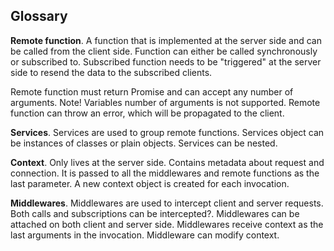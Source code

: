 ## Glossary

**Remote function**. A function that is implemented at the server side and can be called from the client side. Function
can either be called synchronously or subscribed to. Subscribed function needs to be "triggered" at the server side to
resend the data to the subscribed clients.

Remote function must return Promise and can accept any number of arguments. Note! Variables number of arguments is not
supported. Remote function can throw an error, which will be propagated to the client.

**Services**. Services are used to group remote functions. Services object can be instances of classes or plain objects.
Services can be nested.

**Context**. Only lives at the server side. Contains metadata about request and connection. It is passed to all the
middlewares and remote functions as the last parameter. A new context object is created for each invocation.

**Middlewares**. Middlewares are used to intercept client and server requests. Both calls and subscriptions can be
intercepted?. Middlewares can be attached on both client and server side. Middlewares receive context as the last
arguments in the invocation. Middleware can modify context.
